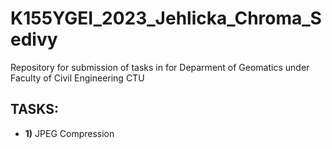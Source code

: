 # K155YGEI_2023_Jehlicka_Chroma_Sedivy
Repository for submission of tasks in for Deparment of Geomatics under Faculty of Civil Engineering CTU

## TASKS:

- **1)** JPEG Compression

